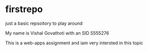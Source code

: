 # firstrepo
just a basic repsoitory to play around

My name is Vishal Govathoti with an SID S555276

This is a web-apps assignment and iam very intersted in this topic
